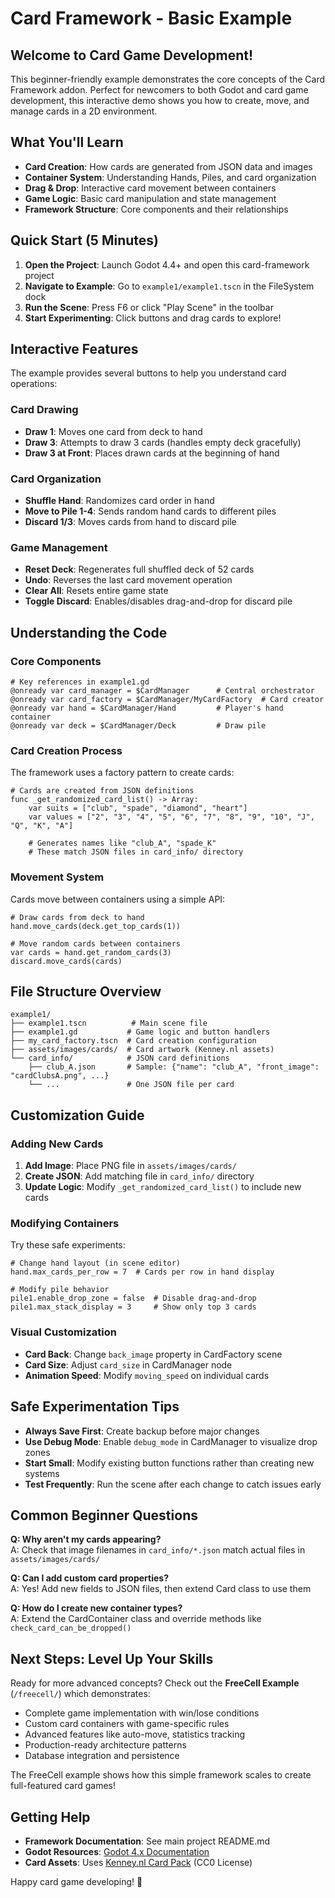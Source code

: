 # Card Framework - Basic Example

## Welcome to Card Game Development!

This beginner-friendly example demonstrates the core concepts of the Card Framework addon. Perfect for newcomers to both Godot and card game development, this interactive demo shows you how to create, move, and manage cards in a 2D environment.

## What You'll Learn

- **Card Creation**: How cards are generated from JSON data and images
- **Container System**: Understanding Hands, Piles, and card organization
- **Drag & Drop**: Interactive card movement between containers
- **Game Logic**: Basic card manipulation and state management
- **Framework Structure**: Core components and their relationships

## Quick Start (5 Minutes)

1. **Open the Project**: Launch Godot 4.4+ and open this card-framework project
2. **Navigate to Example**: Go to `example1/example1.tscn` in the FileSystem dock
3. **Run the Scene**: Press F6 or click "Play Scene" in the toolbar
4. **Start Experimenting**: Click buttons and drag cards to explore!

## Interactive Features

The example provides several buttons to help you understand card operations:

### Card Drawing
- **Draw 1**: Moves one card from deck to hand
- **Draw 3**: Attempts to draw 3 cards (handles empty deck gracefully)  
- **Draw 3 at Front**: Places drawn cards at the beginning of hand

### Card Organization  
- **Shuffle Hand**: Randomizes card order in hand
- **Move to Pile 1-4**: Sends random hand cards to different piles
- **Discard 1/3**: Moves cards from hand to discard pile

### Game Management
- **Reset Deck**: Regenerates full shuffled deck of 52 cards
- **Undo**: Reverses the last card movement operation
- **Clear All**: Resets entire game state
- **Toggle Discard**: Enables/disables drag-and-drop for discard pile

## Understanding the Code

### Core Components

```gdscript
# Key references in example1.gd
@onready var card_manager = $CardManager      # Central orchestrator
@onready var card_factory = $CardManager/MyCardFactory  # Card creator
@onready var hand = $CardManager/Hand         # Player's hand container
@onready var deck = $CardManager/Deck         # Draw pile
```

### Card Creation Process

The framework uses a factory pattern to create cards:

```gdscript
# Cards are created from JSON definitions
func _get_randomized_card_list() -> Array:
    var suits = ["club", "spade", "diamond", "heart"] 
    var values = ["2", "3", "4", "5", "6", "7", "8", "9", "10", "J", "Q", "K", "A"]
    
    # Generates names like "club_A", "spade_K" 
    # These match JSON files in card_info/ directory
```

### Movement System

Cards move between containers using a simple API:

```gdscript
# Draw cards from deck to hand
hand.move_cards(deck.get_top_cards(1))

# Move random cards between containers
var cards = hand.get_random_cards(3)
discard.move_cards(cards)
```

## File Structure Overview

```
example1/
├── example1.tscn          # Main scene file
├── example1.gd           # Game logic and button handlers  
├── my_card_factory.tscn  # Card creation configuration
├── assets/images/cards/  # Card artwork (Kenney.nl assets)
└── card_info/            # JSON card definitions
    ├── club_A.json       # Sample: {"name": "club_A", "front_image": "cardClubsA.png", ...}
    └── ...               # One JSON file per card
```

## Customization Guide

### Adding New Cards

1. **Add Image**: Place PNG file in `assets/images/cards/`
2. **Create JSON**: Add matching file in `card_info/` directory
3. **Update Logic**: Modify `_get_randomized_card_list()` to include new cards

### Modifying Containers

Try these safe experiments:

```gdscript
# Change hand layout (in scene editor)
hand.max_cards_per_row = 7  # Cards per row in hand display

# Modify pile behavior  
pile1.enable_drop_zone = false  # Disable drag-and-drop
pile1.max_stack_display = 3     # Show only top 3 cards
```

### Visual Customization

- **Card Back**: Change `back_image` property in CardFactory scene
- **Card Size**: Adjust `card_size` in CardManager node  
- **Animation Speed**: Modify `moving_speed` on individual cards

## Safe Experimentation Tips

- **Always Save First**: Create backup before major changes
- **Use Debug Mode**: Enable `debug_mode` in CardManager to visualize drop zones
- **Start Small**: Modify existing button functions rather than creating new systems
- **Test Frequently**: Run the scene after each change to catch issues early

## Common Beginner Questions

**Q: Why aren't my cards appearing?**  
A: Check that image filenames in `card_info/*.json` match actual files in `assets/images/cards/`

**Q: Can I add custom card properties?**  
A: Yes! Add new fields to JSON files, then extend Card class to use them

**Q: How do I create new container types?**  
A: Extend the CardContainer class and override methods like `check_card_can_be_dropped()`

## Next Steps: Level Up Your Skills

Ready for more advanced concepts? Check out the **FreeCell Example** (`/freecell/`) which demonstrates:

- Complete game implementation with win/lose conditions
- Custom card containers with game-specific rules
- Advanced features like auto-move, statistics tracking
- Production-ready architecture patterns
- Database integration and persistence

The FreeCell example shows how this simple framework scales to create full-featured card games!

## Getting Help

- **Framework Documentation**: See main project README.md
- **Godot Resources**: [Godot 4.x Documentation](https://docs.godotengine.org/)
- **Card Assets**: Uses [Kenney.nl Card Pack](https://www.kenney.nl/assets/boardgame-pack) (CC0 License)

Happy card game developing! 🎴